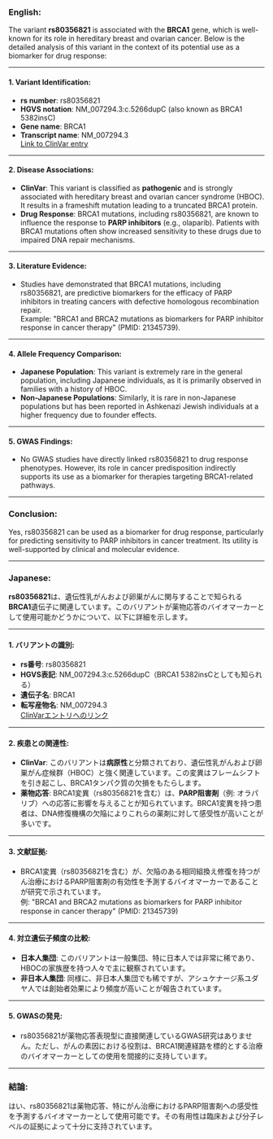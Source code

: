 ### English:
The variant **rs80356821** is associated with the **BRCA1** gene, which is well-known for its role in hereditary breast and ovarian cancer. Below is the detailed analysis of this variant in the context of its potential use as a biomarker for drug response:

---

#### 1. Variant Identification:
- **rs number**: rs80356821
- **HGVS notation**: NM_007294.3:c.5266dupC (also known as BRCA1 5382insC)
- **Gene name**: BRCA1
- **Transcript name**: NM_007294.3  
  [Link to ClinVar entry](https://www.ncbi.nlm.nih.gov/clinvar/variation/17661/)

---

#### 2. Disease Associations:
- **ClinVar**: This variant is classified as **pathogenic** and is strongly associated with hereditary breast and ovarian cancer syndrome (HBOC). It results in a frameshift mutation leading to a truncated BRCA1 protein.
- **Drug Response**: BRCA1 mutations, including rs80356821, are known to influence the response to **PARP inhibitors** (e.g., olaparib). Patients with BRCA1 mutations often show increased sensitivity to these drugs due to impaired DNA repair mechanisms.

---

#### 3. Literature Evidence:
- Studies have demonstrated that BRCA1 mutations, including rs80356821, are predictive biomarkers for the efficacy of PARP inhibitors in treating cancers with defective homologous recombination repair.  
  Example: "BRCA1 and BRCA2 mutations as biomarkers for PARP inhibitor response in cancer therapy" (PMID: 21345739).

---

#### 4. Allele Frequency Comparison:
- **Japanese Population**: This variant is extremely rare in the general population, including Japanese individuals, as it is primarily observed in families with a history of HBOC.
- **Non-Japanese Populations**: Similarly, it is rare in non-Japanese populations but has been reported in Ashkenazi Jewish individuals at a higher frequency due to founder effects.

---

#### 5. GWAS Findings:
- No GWAS studies have directly linked rs80356821 to drug response phenotypes. However, its role in cancer predisposition indirectly supports its use as a biomarker for therapies targeting BRCA1-related pathways.

---

### Conclusion:
Yes, rs80356821 can be used as a biomarker for drug response, particularly for predicting sensitivity to PARP inhibitors in cancer treatment. Its utility is well-supported by clinical and molecular evidence.

---

### Japanese:
**rs80356821**は、遺伝性乳がんおよび卵巣がんに関与することで知られる**BRCA1**遺伝子に関連しています。このバリアントが薬物応答のバイオマーカーとして使用可能かどうかについて、以下に詳細を示します。

---

#### 1. バリアントの識別:
- **rs番号**: rs80356821
- **HGVS表記**: NM_007294.3:c.5266dupC（BRCA1 5382insCとしても知られる）
- **遺伝子名**: BRCA1
- **転写産物名**: NM_007294.3  
  [ClinVarエントリへのリンク](https://www.ncbi.nlm.nih.gov/clinvar/variation/17661/)

---

#### 2. 疾患との関連性:
- **ClinVar**: このバリアントは**病原性**と分類されており、遺伝性乳がんおよび卵巣がん症候群（HBOC）と強く関連しています。この変異はフレームシフトを引き起こし、BRCA1タンパク質の欠損をもたらします。
- **薬物応答**: BRCA1変異（rs80356821を含む）は、**PARP阻害剤**（例: オラパリブ）への応答に影響を与えることが知られています。BRCA1変異を持つ患者は、DNA修復機構の欠陥によりこれらの薬剤に対して感受性が高いことが多いです。

---

#### 3. 文献証拠:
- BRCA1変異（rs80356821を含む）が、欠陥のある相同組換え修復を持つがん治療におけるPARP阻害剤の有効性を予測するバイオマーカーであることが研究で示されています。  
  例: "BRCA1 and BRCA2 mutations as biomarkers for PARP inhibitor response in cancer therapy" (PMID: 21345739)

---

#### 4. 対立遺伝子頻度の比較:
- **日本人集団**: このバリアントは一般集団、特に日本人では非常に稀であり、HBOCの家族歴を持つ人々で主に観察されています。
- **非日本人集団**: 同様に、非日本人集団でも稀ですが、アシュケナージ系ユダヤ人では創始者効果により頻度が高いことが報告されています。

---

#### 5. GWASの発見:
- rs80356821が薬物応答表現型に直接関連しているGWAS研究はありません。ただし、がんの素因における役割は、BRCA1関連経路を標的とする治療のバイオマーカーとしての使用を間接的に支持しています。

---

### 結論:
はい、rs80356821は薬物応答、特にがん治療におけるPARP阻害剤への感受性を予測するバイオマーカーとして使用可能です。その有用性は臨床および分子レベルの証拠によって十分に支持されています。